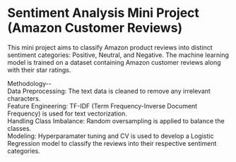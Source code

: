 # Sentiment Analysis Mini Project (Amazon Customer Reviews)
This mini project aims to classify Amazon product reviews into distinct sentiment categories: Positive, Neutral, and Negative. The machine learning model is trained on a dataset containing Amazon customer reviews along with their star ratings.

Methodology-- <br/>
Data Preprocessing: The text data is cleaned to remove any irrelevant characters. <br/>
Feature Engineering: TF-IDF (Term Frequency-Inverse Document Frequency) is used for text vectorization. <br/>
Handling Class Imbalance: Random oversampling is applied to balance the classes. <br/>
Modeling: Hyperparamater tuning and CV is used to develop a Logistic Regression model to classify the reviews into their respective sentiment categories.

